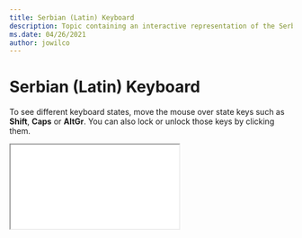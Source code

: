 ```yaml
--- 
title: Serbian (Latin) Keyboard 
description: Topic containing an interactive representation of the Serbian (Latin) Keyboard 
ms.date: 04/26/2021 
author: jowilco 
--- 
```

 
# Serbian (Latin) Keyboard 
 
To see different keyboard states, move the mouse over state keys such as **Shift**, **Caps** or **AltGr**. You can also lock or unlock those keys by clicking them. 
 
<iframe src="kbdycl.html"></iframe> 
